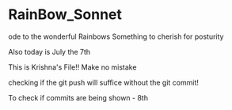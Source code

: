 # RainBow_Sonnet
ode to the wonderful Rainbows
Something to cherish for posturity

Also today is July the 7th

This is Krishna's File!!
Make no mistake

checking if the git push will suffice without the git commit!

To check if commits are being shown - 8th